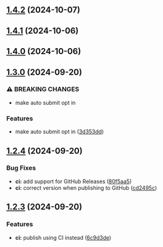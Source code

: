 

## [1.4.2](https://github.com/nerd-coder/svelte-zod-form/compare/v1.4.1...v1.4.2) (2024-10-07)

## [1.4.1](https://github.com/nerd-coder/svelte-zod-form/compare/v1.4.0...v1.4.1) (2024-10-06)

## [1.4.0](https://github.com/nerd-coder/svelte-zod-form/compare/v1.3.0...v1.4.0) (2024-10-06)

## [1.3.0](https://github.com/nerd-coder/svelte-zod-form/compare/1.2.4...1.3.0) (2024-09-20)


### ⚠ BREAKING CHANGES

* make auto submit opt in

### Features

* make auto submit opt in ([3d353dd](https://github.com/nerd-coder/svelte-zod-form/commit/3d353dd7e1f42da620a3639b7961072343d5233a))

## [1.2.4](https://github.com/nerd-coder/svelte-zod-form/compare/1.2.3...1.2.4) (2024-09-20)


### Bug Fixes

* **ci:** add support for GitHub Releases ([80f5aa5](https://github.com/nerd-coder/svelte-zod-form/commit/80f5aa5b5bff77a657cd7f1f6b9da47e0493913c))
* **ci:** correct version when publishing to GitHub ([cd2495c](https://github.com/nerd-coder/svelte-zod-form/commit/cd2495ca0a6f05faec0d65647f4cd8e3b385e54d))

## [1.2.3](https://github.com/nerd-coder/svelte-zod-form/compare/1.2.2...1.2.3) (2024-09-20)


### Features

* **ci:** publish using CI instead ([6c9d3de](https://github.com/nerd-coder/svelte-zod-form/commit/6c9d3de26245258dcbcc43da437d49a6ee8d135e))
